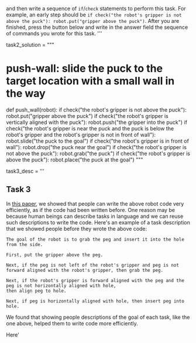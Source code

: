 

and then write a sequence of `if`/`check` statements to perform this task. For example, an early step should be `if check("the robot's gripper is not above the puck"): robot.put("gripper above the puck")`. After you are finished, press the button below and write in the answer field the sequence of commands you wrote for this task.
'''

task2_solution = """
# push-wall: slide the puck to the target location with a small wall in the way
def push_wall(robot):
    if check("the robot's gripper is not above the puck"):
        robot.put("gripper above the puck")
    if check("the robot's gripper is vertically aligned with the puck"):
        robot.push("the gripper into the puck")
    if check("the robot's gripper is near the puck and the puck is below the robot's gripper and the robot's gripper is not in front of wall"):
        robot.slide("the puck to the goal")
    if check("the robot's gripper is in front of wall"):
        robot.drop("the puck near the goal")
    if check("the robot's gripper is not above the puck"):
        robot.grab("the puck")
    if check("the robot's gripper is above the puck"):
        robot.place("the puck at the goal")
"""

task3_desc = '''
## Task 3
In [this paper](http://arxiv.org/abs/1502.05705), we showed that people can write the above robot code very efficiently,
as if the code had been written before. One reason may be because human beings can describe tasks in language and we can reuse such descriptions to write the code. Here's an example of a task description that we showed people before they wrote the above code:

```
The goal of the robot is to grab the peg and insert it into the hole from the side.

First, put the gripper above the peg.

Next, if the peg is not left of the robot's gripper and peg is not forward aligned with the robot's gripper, then grab the peg.

Next, if the robot's gripper is forward aligned with the peg and the peg is not horizontally aligned with hole,
then align peg to hole.

Next, if peg is horizontally aligned with hole, then insert peg into hole.
```

We found that showing people descriptions of the goal of each task, like the one above, helped them to write code more efficiently.

Here'
